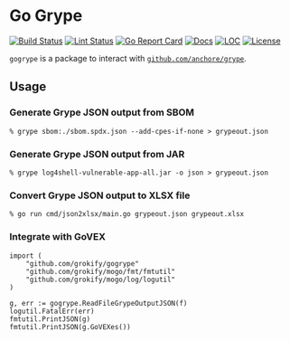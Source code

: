 # Go Grype

[![Build Status][build-status-svg]][build-status-url]
[![Lint Status][lint-status-svg]][lint-status-url]
[![Go Report Card][goreport-svg]][goreport-url]
[![Docs][docs-godoc-svg]][docs-godoc-url]
[![LOC][loc-svg]][loc-url]
[![License][license-svg]][license-url]

 [build-status-svg]: https://github.com/grokify/gogrype/workflows/test/badge.svg
 [build-status-url]: https://github.com/grokify/gogrype/actions/workflows/test.yaml
 [lint-status-svg]: https://github.com/grokify/gogrype/workflows/lint/badge.svg
 [lint-status-url]: https://github.com/grokify/gogrype/actions/workflows/lint.yaml
 [goreport-svg]: https://goreportcard.com/badge/github.com/grokify/gogrype
 [goreport-url]: https://goreportcard.com/report/github.com/grokify/gogrype
 [codeclimate-status-svg]: https://codeclimate.com/github/grokify/gogrype/badges/gpa.svg
 [codeclimate-status-url]: https://codeclimate.com/github/grokify/gogrype
 [docs-godoc-svg]: https://pkg.go.dev/badge/github.com/grokify/gogrype
 [docs-godoc-url]: https://pkg.go.dev/github.com/grokify/gogrype
 [loc-svg]: https://tokei.rs/b1/github/grokify/gogrype
 [loc-url]: https://github.com/grokify/gogrype
 [license-svg]: https://img.shields.io/badge/license-MIT-blue.svg
 [license-url]: https://github.com/grokify/gogrype/blob/master/LICENSE

`gogrype` is a package to interact with [`github.com/anchore/grype`](https://github.com/anchore/grype).

## Usage

### Generate Grype JSON output from SBOM

```
% grype sbom:./sbom.spdx.json --add-cpes-if-none > grypeout.json
```

### Generate Grype JSON output from JAR

```
% grype log4shell-vulnerable-app-all.jar -o json > grypeout.json
```

### Convert Grype JSON output to XLSX file

```
% go run cmd/json2xlsx/main.go grypeout.json grypeout.xlsx
```

### Integrate with GoVEX

```
import (
    "github.com/grokify/gogrype"
	"github.com/grokify/mogo/fmt/fmtutil"
	"github.com/grokify/mogo/log/logutil"
)

g, err := gogrype.ReadFileGrypeOutputJSON(f)
logutil.FatalErr(err)
fmtutil.PrintJSON(g)
fmtutil.PrintJSON(g.GoVEXes())
```

